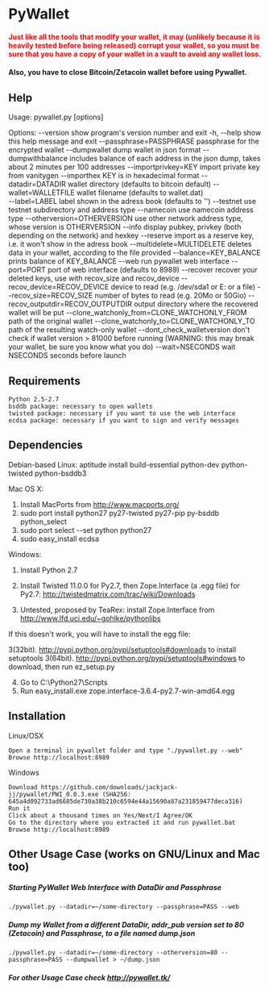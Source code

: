 # PyWallet


#### <span style="color:red">Just like all the tools that modify your wallet, it may (unlikely because it is heavily tested before being released) corrupt your wallet, so you must be sure that you have a copy of your wallet in a vault to avoid any wallet loss.</span>
#### Also, you have to close Bitcoin/Zetacoin wallet before using Pywallet.

## Help
Usage: pywallet.py [options]

Options:
    --version             show program's version number and exit 
    -h, --help            show this help message and exit
    --passphrase=PASSPHRASE
                        passphrase for the encrypted wallet
    --dumpwallet          dump wallet in json format
    --dumpwithbalance     includes balance of each address in the json dump,
                        takes about 2 minutes per 100 addresses
    --importprivkey=KEY   import private key from vanitygen
    --importhex           KEY is in hexadecimal format
    --datadir=DATADIR     wallet directory (defaults to bitcoin default)
    --wallet=WALLETFILE   wallet filename (defaults to wallet.dat)  
    --label=LABEL         label shown in the adress book (defaults to '')
    --testnet             use testnet subdirectory and address type
    --namecoin            use namecoin address type
    --otherversion=OTHERVERSION
                        use other network address type, whose version is
                        OTHERVERSION
    --info                display pubkey, privkey (both depending on the
                        network) and hexkey
    --reserve             import as a reserve key, i.e. it won't show in the
                        adress book
    --multidelete=MULTIDELETE
                        deletes data in your wallet, according to the file
                        provided
    --balance=KEY_BALANCE
                        prints balance of KEY_BALANCE
    --web                 run pywallet web interface
    --port=PORT           port of web interface (defaults to 8989)
    --recover             recover your deleted keys, use with recov_size and
                        recov_device
    --recov_device=RECOV_DEVICE
                        device to read (e.g. /dev/sda1 or E: or a file)
    --recov_size=RECOV_SIZE
                        number of bytes to read (e.g. 20Mo or 50Gio)
    --recov_outputdir=RECOV_OUTPUTDIR
                        output directory where the recovered wallet will be
                        put
    --clone_watchonly_from=CLONE_WATCHONLY_FROM
                        path of the original wallet
    --clone_watchonly_to=CLONE_WATCHONLY_TO
                        path of the resulting watch-only wallet
    --dont_check_walletversion
                        don't check if wallet version > 81000 before running
                        (WARNING: this may break your wallet, be sure you know
                        what you do)
    --wait=NSECONDS       wait NSECONDS seconds before launch


## Requirements

    Python 2.5-2.7
    bsddb package: necessary to open wallets
    twisted package: necessary if you want to use the web interface
    ecdsa package: necessary if you want to sign and verify messages



## Dependencies

Debian-based Linux:
 aptitude install build-essential python-dev python-twisted python-bsddb3

Mac OS X:
 1. Install MacPorts from http://www.macports.org/
 2. sudo port install python27 py27-twisted py27-pip py-bsddb python_select
 3. sudo port select --set python python27
 4. sudo easy_install ecdsa

Windows: 
 1. Install Python 2.7
 2. Install Twisted 11.0.0 for Py2.7, then Zope.Interface (a .egg file) for Py2.7: http://twistedmatrix.com/trac/wiki/Downloads

 3. Untested, proposed by TeaRex: install Zope.Interface from http://www.lfd.uci.edu/~gohlke/pythonlibs

 If this doesn't work, you will have to install the egg file:

 3(32bit). http://pypi.python.org/pypi/setuptools#downloads to install setuptools
 3(64bit). http://pypi.python.org/pypi/setuptools#windows to download, then run ez_setup.py

 4. Go to C:\Python27\Scripts
 5. Run easy_install.exe zope.interface-3.6.4-py2.7-win-amd64.egg


## Installation

Linux/OSX

    Open a terminal in pywallet folder and type "./pywallet.py --web"
    Browse http://localhost:8989

Windows

    Download https://github.com/downloads/jackjack-jj/pywallet/PWI_0.0.3.exe (SHA256: 645a4d092733ad6685de730a38b210c6594e44a15690a87a231859477deca316)
    Run it
    Click about a thousand times on Yes/Next/I Agree/OK
    Go to the directory where you extracted it and run pywallet.bat
    Browse http://localhost:8989


## Other Usage Case (works on GNU/Linux and Mac too)

##### Starting PyWallet Web Interface with DataDir and Passphrase
``` ./pywallet.py --datadir=~/some-directory --passphrase=PASS --web ```

##### Dump my Wallet from a different DataDir, addr_pub version set to 80 (Zetacoin) and Passphrase, to a file named dump.json
``` ./pywallet.py --datadir=~/some-directory --otherversion=80 --passphrase=PASS --dumpwallet > ~/dump.json ```

##### For other Usage Case check <a href="http://pywallet.tk/">http://pywallet.tk/</a>

